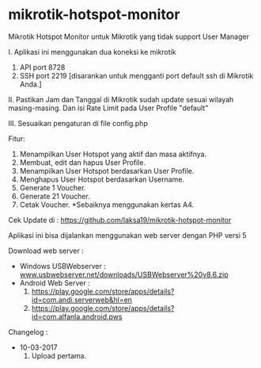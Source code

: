# mikrotik-hotspot-monitor
Mikrotik Hotspot Monitor untuk Mikrotik yang tidak support User Manager


I. Aplikasi ini menggunakan dua koneksi ke mikrotik
  1. API port 8728
  2. SSH port 2219 [disarankan untuk mengganti port default ssh di Mikrotik Anda.]

II. Pastikan Jam dan Tanggal di Mikrotik sudah update sesuai wilayah masing-masing. Dan isi Rate Limit pada User Profile "default"

III. Sesuaikan pengaturan di file config.php

Fitur:
1. Menampilkan User Hotspot yang aktif dan masa aktifnya.
2. Membuat, edit dan hapus User Profile.
3. Menampilkan User Hotspot berdasarkan User Profile.
4. Menghapus User Hotspot berdasarkan Username.
5. Generate 1 Voucher.
6. Generate 21 Voucher.
7. Cetak Voucher. *Sebaiknya menggunakan kertas A4.

Cek Update di : https://github.com/laksa19/mikrotik-hotspot-monitor

Aplikasi ini bisa dijalankan menggunakan web server dengan PHP versi 5

Download web server :
- Windows USBWebserver : www.usbwebserver.net/downloads/USBWebserver%20v8.6.zip
- Android Web Server : 
    1. https://play.google.com/store/apps/details?id=com.andi.serverweb&hl=en
    2. https://play.google.com/store/apps/details?id=com.alfanla.android.pws

Changelog :
  - 10-03-2017
      1. Upload pertama.
